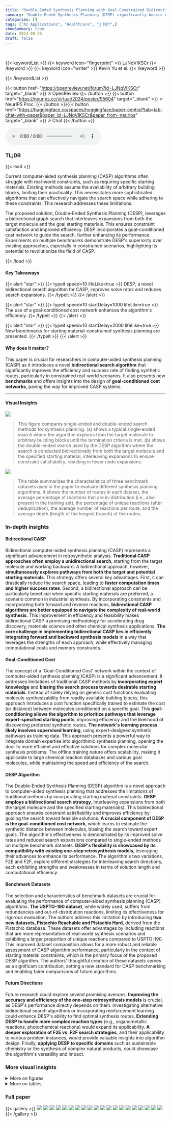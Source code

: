 ```yaml
---
title: "Double-Ended Synthesis Planning with Goal-Constrained Bidirectional Search"
summary: "Double-Ended Synthesis Planning (DESP) significantly boosts computer-aided synthesis planning by using a bidirectional search, outperforming existing methods on multiple benchmarks, especially when sp..."
categories: []
tags: ["AI Applications", "Healthcare", "🏢 MIT",]
showSummary: true
date: 2024-09-26
draft: false
---
```


<br>

{{< keywordList >}}
{{< keyword icon="fingerprint" >}} LJNqVIKSCr {{< /keyword >}}
{{< keyword icon="writer" >}} Kevin Yu et el. {{< /keyword >}}
 
{{< /keywordList >}}

{{< button href="https://openreview.net/forum?id=LJNqVIKSCr" target="_blank" >}}
↗ OpenReview
{{< /button >}}
{{< button href="https://neurips.cc/virtual/2024/poster/95604" target="_blank" >}}
↗ NeurIPS Proc.
{{< /button >}}{{< button href="https://huggingface.co/spaces/huggingface/paper-central?tab=tab-chat-with-paper&paper_id=LJNqVIKSCr&paper_from=neurips" target="_blank" >}}
↗ Chat
{{< /button >}}



<audio controls>
    <source src="https://ai-paper-reviewer.com/LJNqVIKSCr/podcast.wav" type="audio/wav">
    Your browser does not support the audio element.
</audio>


### TL;DR


{{< lead >}}

Current computer-aided synthesis planning (CASP) algorithms often struggle with real-world constraints, such as requiring specific starting materials.  Existing methods assume the availability of arbitrary building blocks, limiting their practicality. This necessitates more sophisticated algorithms that can effectively navigate the search space while adhering to these constraints.  This research addresses these limitations.



The proposed solution, Double-Ended Synthesis Planning (DESP), leverages a bidirectional graph search that interleaves expansions from both the target molecule and the goal starting materials.  This ensures constraint satisfaction and improved efficiency. DESP incorporates a goal-conditioned cost network to guide the search, further enhancing its performance.  Experiments on multiple benchmarks demonstrate DESP's superiority over existing approaches, especially in constrained scenarios, highlighting its potential to revolutionize the field of CASP.

{{< /lead >}}


#### Key Takeaways

{{< alert "star" >}}
{{< typeit speed=10 lifeLike=true >}} DESP, a novel bidirectional search algorithm for CASP, improves solve rates and reduces search expansions. {{< /typeit >}}
{{< /alert >}}

{{< alert "star" >}}
{{< typeit speed=10 startDelay=1000 lifeLike=true >}} The use of a goal-conditioned cost network enhances the algorithm's efficiency. {{< /typeit >}}
{{< /alert >}}

{{< alert "star" >}}
{{< typeit speed=10 startDelay=2000 lifeLike=true >}} New benchmarks for starting material-constrained synthesis planning are presented. {{< /typeit >}}
{{< /alert >}}

#### Why does it matter?
This paper is crucial for researchers in computer-aided synthesis planning (CASP) as it introduces a novel **bidirectional search algorithm** that significantly improves the efficiency and success rate of finding synthetic routes, particularly in constrained real-world scenarios.  It also presents new **benchmarks** and offers insights into the design of **goal-conditioned cost networks**, paving the way for improved CASP systems.

------
#### Visual Insights



![](https://ai-paper-reviewer.com/LJNqVIKSCr/figures_1_1.jpg)

> This figure compares single-ended and double-ended search methods for synthesis planning. (a) shows a typical single-ended search where the algorithm explores from the target molecule to arbitrary building blocks until the termination criteria is met. (b) shows the double-ended search used by the DESP algorithm where the search is conducted bidirectionally from both the target molecule and the specified starting material, interleaving expansions to ensure constraint satisfiability, resulting in fewer node expansions.





![](https://ai-paper-reviewer.com/LJNqVIKSCr/tables_6_1.jpg)

> This table summarizes the characteristics of three benchmark datasets used in the paper to evaluate different synthesis planning algorithms.  It shows the number of routes in each dataset, the average percentage of reactions that are in-distribution (i.e., also present in the training set), the percentage of unique reactions (after deduplication), the average number of reactions per route, and the average depth (length of the longest branch) of the routes.





### In-depth insights


#### Bidirectional CASP
Bidirectional computer-aided synthesis planning (CASP) represents a significant advancement in retrosynthetic analysis.  **Traditional CASP approaches often employ a unidirectional search**, starting from the target molecule and working backward.  A bidirectional approach, however, **simultaneously explores pathways from both the target and potential starting materials**. This strategy offers several key advantages. First, it can drastically reduce the search space, leading to **faster computation times and higher success rates**. Second, a bidirectional approach can be particularly beneficial when specific starting materials are preferred, a scenario common in industrial synthesis.  By incorporating constraints and incorporating both forward and reverse reactions, **bidirectional CASP algorithms are better equipped to navigate the complexity of real-world synthesis**.  This improvement in efficiency and feasibility makes bidirectional CASP a promising methodology for accelerating drug discovery, materials science and other chemical synthesis applications.  **The core challenge in implementing bidirectional CASP lies in efficiently integrating forward and backward synthesis models** in a way that leverages the strengths of each approach, while effectively managing computational costs and memory constraints.

#### Goal-Conditioned Cost
The concept of a 'Goal-Conditioned Cost' network within the context of computer-aided synthesis planning (CASP) is a significant advancement.  It addresses limitations of traditional CASP methods by **incorporating expert knowledge** and **biasing the search process towards desirable starting materials**.  Instead of solely relying on generic cost functions evaluating molecule synthesizability from readily available building blocks, this approach introduces a cost function specifically trained to estimate the cost (or distance) between molecules conditioned on a specific goal. This **goal-conditioning allows the algorithm to prioritize pathways that leverage expert-specified starting points**, improving efficiency and the likelihood of discovering preferred synthetic routes.  **The network's learning process likely involves supervised learning**, using expert-designed synthetic pathways as training data. This approach presents a powerful way to integrate domain expertise into algorithmic synthesis planning, opening the door to more efficient and effective solutions for complex molecular synthesis problems. The offline training nature offers scalability, making it applicable to large chemical reaction databases and various goal molecules, while maintaining the speed and efficiency of the search.

#### DESP Algorithm
The Double-Ended Synthesis Planning (DESP) algorithm is a novel approach to computer-aided synthesis planning that addresses the limitations of traditional methods by incorporating starting material constraints.  **DESP employs a bidirectional search strategy**, interleaving expansions from both the target molecule and the specified starting material(s). This bidirectional approach ensures constraint satisfiability and improves efficiency by guiding the search toward feasible solutions.  **A crucial component of DESP is the goal-conditioned cost network**, which learns to estimate the synthetic distance between molecules, biasing the search toward expert goals.  The algorithm's effectiveness is demonstrated by its improved solve rates and reduced search expansions compared to single-ended methods on multiple benchmark datasets.  **DESP's flexibility is showcased by its compatibility with existing one-step retrosynthesis models**, leveraging their advances to enhance its performance. The algorithm's two variations, F2E and F2F, explore different strategies for interleaving search directions, each exhibiting strengths and weaknesses in terms of solution length and computational efficiency.

#### Benchmark Datasets
The selection and characteristics of benchmark datasets are crucial for evaluating the performance of computer-aided synthesis planning (CASP) algorithms.  **The USPTO-190 dataset**, while widely used, suffers from redundancies and out-of-distribution reactions, limiting its effectiveness for rigorous evaluation.  The authors address this limitation by introducing **two new datasets, Pistachio Reachable and Pistachio Hard**, derived from the Pistachio database. These datasets offer advantages by including reactions that are more representative of real-world synthesis scenarios and exhibiting a larger proportion of unique reactions compared to USPTO-190.  This improved dataset composition allows for a more robust and reliable assessment of CASP algorithm performance, particularly in the context of starting material constraints, which is the primary focus of the proposed DESP algorithm.  The authors' thoughtful creation of these datasets serves as a significant contribution, setting a new standard for CASP benchmarking and enabling fairer comparisons of future algorithms.

#### Future Directions
Future research could explore several promising avenues. **Improving the accuracy and efficiency of the one-step retrosynthesis models** is crucial, as DESP's performance directly depends on them.  Investigating alternative bidirectional search algorithms or incorporating reinforcement learning could enhance DESP's ability to find optimal synthesis routes.  **Extending DESP to handle more complex reaction types** (e.g., organometallic reactions, photochemical reactions) would expand its applicability.  **A deeper exploration of F2E vs. F2F search strategies**, and their applicability to various problem instances, would provide valuable insights into algorithm design. Finally, **applying DESP to specific domains** such as sustainable chemistry or the synthesis of complex natural products, could showcase the algorithm's versatility and impact.


### More visual insights

<details>
<summary>More on figures
</summary>


![](https://ai-paper-reviewer.com/LJNqVIKSCr/figures_4_1.jpg)

> This figure shows the DESP algorithm's workflow. (a) illustrates the algorithm's bidirectional search process between the target and starting material, using a combination of top-down retrosynthesis and bottom-up synthesis.  Node evaluation considers both the traditional cost (Vm) and the newly introduced synthetic distance (Dm). Two variations, F2E and F2F, are depicted, differing in how the opposing graph is used to guide the search. (b) details the one-step expansion procedures for both retro and forward synthesis, highlighting the use of classifiers to rank reaction templates and k-NN search for building blocks.


![](https://ai-paper-reviewer.com/LJNqVIKSCr/figures_8_1.jpg)

> This figure presents the results of an ablation study to evaluate the impact of the synthetic distance (D) and bidirectional search on the performance of the proposed Double-Ended Synthesis Planning (DESP) algorithm.  Panel (a) shows the solve rates of different methods (Retro*, Retro*+D, DESP-F2E, DESP-F2F) as a function of the target molecule's complexity (binned SCScore and SAScore values) for the Pistachio Hard dataset.  Panel (b) shows the distribution of the number of forward reactions across all benchmark datasets for DESP-F2E and DESP-F2F, illustrating how the two approaches differ in their utilization of forward reactions.


![](https://ai-paper-reviewer.com/LJNqVIKSCr/figures_8_2.jpg)

> This figure shows an example of a synthetic route successfully found by DESP-F2F but not by Retro*.  It highlights DESP's ability to find a synthetic route that matches the expert's route step-by-step by leveraging both forward and backward searches, which is a capability that Retro*, a single-ended search algorithm, lacks.


![](https://ai-paper-reviewer.com/LJNqVIKSCr/figures_18_1.jpg)

> This figure compares single-ended and double-ended search methods in the context of synthesis planning.  Panel (a) shows a typical single-ended approach, where the search starts from an arbitrary building block and aims to reach a target molecule.  Panel (b) illustrates the double-ended approach of the DESP algorithm, which simultaneously searches forward from a specified starting material and backward from the target molecule, interleaving expansions from both ends to satisfy the constraints and often finding solutions more efficiently.


![](https://ai-paper-reviewer.com/LJNqVIKSCr/figures_18_2.jpg)

> This figure illustrates the process of extracting training data for three different models (ft, fb, and D) used in the Double-Ended Synthesis Planning (DESP) algorithm.  Panel (a) shows how the full search graph is traversed to find all possible pathways from the target molecule to building blocks. During this traversal, various metrics are calculated and stored. Panel (b) focuses on extracting training data specifically for bimolecular reactions, where the models learn to predict the reaction and resulting molecules, given starting materials and a reaction template.  In both cases, crucial values for synthetic distance are also calculated and used as training labels to help the models improve their estimates of the cost and feasibility of reactions. 


![](https://ai-paper-reviewer.com/LJNqVIKSCr/figures_18_3.jpg)

> This figure shows a violin plot comparing the predicted synthetic distance values against the actual values on a validation set. The synthetic distance metric, calculated using a goal-conditioned cost network, estimates the cost of synthesizing a molecule from a specific starting material. The plot illustrates the distribution of predicted and actual values, demonstrating a strong correlation between the predicted and actual synthetic distances with an R-squared value of 0.852.  The actual values exceeding 9 are capped at 10 to improve the visualization of the distribution. 


![](https://ai-paper-reviewer.com/LJNqVIKSCr/figures_19_1.jpg)

> This figure illustrates the DESP algorithm, showing the evaluation of top nodes and how synthetic distance is calculated for both F2E and F2F search strategies. It also provides a detailed overview of the one-step expansion procedures used in the algorithm.


![](https://ai-paper-reviewer.com/LJNqVIKSCr/figures_20_1.jpg)

> This figure illustrates the DESP algorithm, showing how it evaluates top nodes based on both Vm and Dm. It also shows the one-step expansion procedures for both top-down and bottom-up search strategies.


![](https://ai-paper-reviewer.com/LJNqVIKSCr/figures_21_1.jpg)

> This histogram shows the distribution of the number of reactions in the synthetic routes of the Pistachio Reachable dataset.  The x-axis represents the number of reactions, and the y-axis represents the number of routes with that many reactions.  The dataset consists of 150 synthetic routes that satisfy specific constraints, such as no reactions being present in the training set, no reactions being shared between any routes, and all reactions being within the top 50 proposals of a single-step retrosynthetic model. The data shows a relatively even distribution, with the most frequent number of reactions being around 7 or 8.


![](https://ai-paper-reviewer.com/LJNqVIKSCr/figures_22_1.jpg)

> This histogram shows the distribution of the number of reactions in the synthetic routes of the Pistachio Reachable dataset. The x-axis represents the number of reactions, and the y-axis represents the number of routes with that many reactions.  The distribution appears relatively uniform, with most routes having between 4 and 8 reactions.


</details>




<details>
<summary>More on tables
</summary>


![](https://ai-paper-reviewer.com/LJNqVIKSCr/tables_7_1.jpg)
> This table summarizes the performance of different synthesis planning algorithms on three benchmark datasets (USPTO-190, Pistachio Reachable, and Pistachio Hard) with starting material constraints.  It shows the solve rate (percentage of successful synthesis plans) and the average number of search expansions (N) needed to find a solution for each algorithm at different expansion limits (100, 300, and 500).  A lower N value indicates better efficiency.  The algorithms compared include baseline methods (random search, BFS, MCTS, Retro*, GRASP, Bi-BFS) and variants of the proposed DESP algorithm (DESP-F2E, DESP-F2F).

![](https://ai-paper-reviewer.com/LJNqVIKSCr/tables_7_2.jpg)
> This table presents the average number of reactions (± standard deviation) in the synthetic routes generated by different algorithms.  The comparison is made only across the (p*, r*) pairs that were successfully solved by all methods, providing a focused analysis of the route efficiency for comparable scenarios.

![](https://ai-paper-reviewer.com/LJNqVIKSCr/tables_16_1.jpg)
> This table summarizes the characteristics of three benchmark datasets used in the paper to evaluate the performance of different synthesis planning algorithms.  For each dataset, it provides the number of routes, the average percentage of reactions that are in-distribution (i.e., predicted by the retro model), the percentage of unique reactions (after deduplication), the average number of reactions per route, and the average depth of the longest path within each route.  These metrics offer a comprehensive overview of the complexity and characteristics of the datasets used to assess the algorithms.

![](https://ai-paper-reviewer.com/LJNqVIKSCr/tables_19_1.jpg)
> This table summarizes the characteristics of three benchmark datasets used in the paper to evaluate the performance of different synthesis planning algorithms.  It shows the number of routes, the average percentage of reactions within the top 50 predictions of the retrosynthetic model that are also present in the ground truth, the percentage of unique reactions across all routes, the average number of reactions per route, and the average depth of the longest reaction path within each route for each dataset.

![](https://ai-paper-reviewer.com/LJNqVIKSCr/tables_19_2.jpg)
> This table summarizes the characteristics of three benchmark datasets used in the paper to evaluate the performance of the proposed DESP algorithm and other baseline methods.  It shows the number of routes, the average percentage of reactions that were already in the dataset's retro-model's top 50 predictions, the ratio of unique reactions to all reactions in the datasets, the average number of reactions per route and the average depth of each route.  These metrics provide an overview of the complexity and characteristics of each dataset and helps to contextualize the results reported for the different algorithms.

![](https://ai-paper-reviewer.com/LJNqVIKSCr/tables_22_1.jpg)
> This table summarizes the hyperparameters used for all the different algorithms evaluated in the paper.  These hyperparameters control various aspects of the search process, such as the maximum number of expansions allowed, the maximum depth of the search graphs, and the number of templates and building blocks considered during the search.

![](https://ai-paper-reviewer.com/LJNqVIKSCr/tables_22_2.jpg)
> This table summarizes the performance of various synthesis planning algorithms on three benchmark datasets (USPTO-190, Pistachio Reachable, and Pistachio Hard) under starting material constraints.  It shows the solve rate (percentage of target molecules successfully synthesized within a given expansion budget), and the average number of node expansions (N) required to achieve that solve rate for each algorithm.  The maximum expansion budget was set to 500.

</details>




### Full paper

{{< gallery >}}
<img src="https://ai-paper-reviewer.com/LJNqVIKSCr/1.png" class="grid-w50 md:grid-w33 xl:grid-w25" />
<img src="https://ai-paper-reviewer.com/LJNqVIKSCr/2.png" class="grid-w50 md:grid-w33 xl:grid-w25" />
<img src="https://ai-paper-reviewer.com/LJNqVIKSCr/3.png" class="grid-w50 md:grid-w33 xl:grid-w25" />
<img src="https://ai-paper-reviewer.com/LJNqVIKSCr/4.png" class="grid-w50 md:grid-w33 xl:grid-w25" />
<img src="https://ai-paper-reviewer.com/LJNqVIKSCr/5.png" class="grid-w50 md:grid-w33 xl:grid-w25" />
<img src="https://ai-paper-reviewer.com/LJNqVIKSCr/6.png" class="grid-w50 md:grid-w33 xl:grid-w25" />
<img src="https://ai-paper-reviewer.com/LJNqVIKSCr/7.png" class="grid-w50 md:grid-w33 xl:grid-w25" />
<img src="https://ai-paper-reviewer.com/LJNqVIKSCr/8.png" class="grid-w50 md:grid-w33 xl:grid-w25" />
<img src="https://ai-paper-reviewer.com/LJNqVIKSCr/9.png" class="grid-w50 md:grid-w33 xl:grid-w25" />
<img src="https://ai-paper-reviewer.com/LJNqVIKSCr/10.png" class="grid-w50 md:grid-w33 xl:grid-w25" />
<img src="https://ai-paper-reviewer.com/LJNqVIKSCr/11.png" class="grid-w50 md:grid-w33 xl:grid-w25" />
<img src="https://ai-paper-reviewer.com/LJNqVIKSCr/12.png" class="grid-w50 md:grid-w33 xl:grid-w25" />
<img src="https://ai-paper-reviewer.com/LJNqVIKSCr/13.png" class="grid-w50 md:grid-w33 xl:grid-w25" />
<img src="https://ai-paper-reviewer.com/LJNqVIKSCr/14.png" class="grid-w50 md:grid-w33 xl:grid-w25" />
<img src="https://ai-paper-reviewer.com/LJNqVIKSCr/15.png" class="grid-w50 md:grid-w33 xl:grid-w25" />
<img src="https://ai-paper-reviewer.com/LJNqVIKSCr/16.png" class="grid-w50 md:grid-w33 xl:grid-w25" />
<img src="https://ai-paper-reviewer.com/LJNqVIKSCr/17.png" class="grid-w50 md:grid-w33 xl:grid-w25" />
<img src="https://ai-paper-reviewer.com/LJNqVIKSCr/18.png" class="grid-w50 md:grid-w33 xl:grid-w25" />
<img src="https://ai-paper-reviewer.com/LJNqVIKSCr/19.png" class="grid-w50 md:grid-w33 xl:grid-w25" />
<img src="https://ai-paper-reviewer.com/LJNqVIKSCr/20.png" class="grid-w50 md:grid-w33 xl:grid-w25" />
{{< /gallery >}}